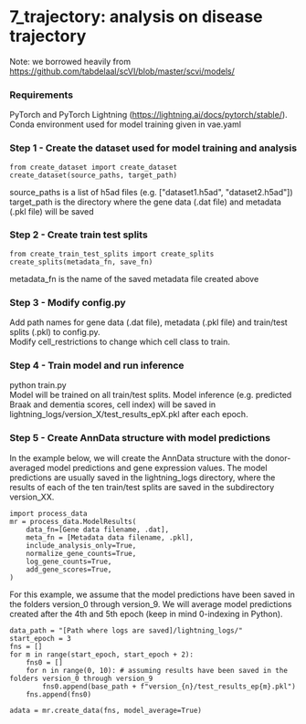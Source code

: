 # 7_trajectory: analysis on disease trajectory  

Note: we borrowed heavily from https://github.com/tabdelaal/scVI/blob/master/scvi/models/  

### Requirements  
PyTorch and PyTorch Lightning (https://lightning.ai/docs/pytorch/stable/).  
Conda environment used for model training given in vae.yaml

### Step 1 - Create the dataset used for model training and analysis 
```
from create_dataset import create_dataset  
create_dataset(source_paths, target_path)  
```
source_paths is a list of h5ad files (e.g. ["dataset1.h5ad", "dataset2.h5ad"])  
target_path is the directory where the gene data (.dat file) and metadata (.pkl file) will be saved 

### Step 2 - Create train test splits
```
from create_train_test_splits import create_splits  
create_splits(metadata_fn, save_fn)  
```
metadata_fn is the name of the saved metadata file created above

### Step 3 - Modify config.py
Add path names for gene data (.dat file), metadata (.pkl file) and train/test splits (.pkl) to config.py.  
Modify cell_restrictions to change which cell class to train.

### Step 4 - Train model and run inference  
python train.py  
Model will be trained on all train/test splits. Model inference (e.g. predicted Braak and dementia scores, cell index) will be saved in lightning_logs/version_X/test_results_epX.pkl after each epoch.  
  
### Step 5 - Create AnnData structure with model predictions
In the example below, we will create the AnnData structure with the donor-averaged model predictions and gene expression values. The model predictions are usually saved in the lightning_logs directory, where the results of each of the ten train/test splits are saved in the subdirectory version_XX.   

```
import process_data
mr = process_data.ModelResults(    
    data_fn=[Gene data filename, .dat],  
    meta_fn = [Metadata data filename, .pkl],  
    include_analysis_only=True,  
    normalize_gene_counts=True,  
    log_gene_counts=True,  
    add_gene_scores=True,  
)  
```
For this example, we assume that the model predictions have been saved in the folders version_0 through version_9.
We will average model predictions created after the 4th and 5th epoch (keep in mind 0-indexing in Python).

```
data_path = "[Path where logs are saved]/lightning_logs/"  
start_epoch = 3   
fns = []  
for m in range(start_epoch, start_epoch + 2):  
    fns0 = []  
    for n in range(0, 10): # assuming results have been saved in the folders version_0 through version_9  
        fns0.append(base_path + f"version_{n}/test_results_ep{m}.pkl")  
    fns.append(fns0)  

adata = mr.create_data(fns, model_average=True)  
```






